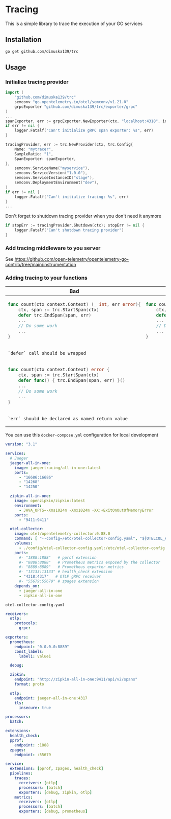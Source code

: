# Tracing

This is a simple library to trace the execution of your GO services

## Installation

```bash
go get github.com/dimuska139/trc
```

## Usage

### Initialize tracing provider
```go
import (
	"github.com/dimuska139/trc"
	semconv "go.opentelemetry.io/otel/semconv/v1.21.0"
	grpcExporter "github.com/dimuska139/trc/exporter/grpc"
)
...
spanExporter, err := grpcExporter.NewExporter(ctx, "localhost:4318", insecure.NewCredentials())
if err != nil {
	logger.Fatalf("Can't initialize gRPC span exporter: %s", err)
}

tracingProvider, err := trc.NewProvider(ctx, trc.Config{
    Name: "mytracer",
	SampleRatio: "1",
	SpanExporter: spanExporter,
},
    semconv.ServiceName("myservice"),
    semconv.ServiceVersion("1.0.0"),
    semconv.ServiceInstanceID("stage"),
    semconv.DeploymentEnvironment("dev"),
)
if err != nil {
    logger.Fatalf("Can't initialize tracing: %s", err)
}
...

```
Don't forget to shutdown tracing provider when you don't need it anymore
```go
if stopErr := tracingProvider.Shutdown(ctx); stopErr != nil {
    logger.Fatalf("Can't shutdown tracing provider")
}
```

### Add tracing middleware to you server

See https://github.com/open-telemetry/opentelemetry-go-contrib/tree/main/instrumentation

### Adding tracing to your functions

<table>
<thead><tr><th>Bad</th><th>Good</th></tr></thead>
<tbody>
<tr>
<td>

```go
func count(ctx context.Context) (_ int, err error){
    ctx, span := trc.StartSpan(ctx)
    defer trc.EndSpan(span, err)
    ...
    // Do some work
    ...
}
```
</td>
<td>

```go
func count(ctx context.Context) (_ int, err error) {
    ctx, span := trc.StartSpan(ctx)
    defer func() { trc.EndSpan(span, err) }()
    ...
    // Do some work
    ...
}
```
</td>
</tr>
<tr>
<td>

```plain
`defer` call should be wrapped
```
</td>
<td>
</td>
</tr>
<tr>
<td>

```go
func count(ctx context.Context) error {
    ctx, span := trc.StartSpan(ctx)
    defer func() { trc.EndSpan(span, err) }()
    ...
    // Do some work
    ...
}
```
</td>
<td>
</td>
</tr>
<tr>
<td>

```plain
`err` should be declared as named return value
```
</td>
<td>
</td>
</tr>
</tbody></table>

You can use this `docker-compose.yml` configuration for local development
```yaml
version: "3.1"

services:
  # Jaeger
  jaeger-all-in-one:
    image: jaegertracing/all-in-one:latest
    ports:
      - "16686:16686"
      - "14268"
      - "14250"

  zipkin-all-in-one:
    image: openzipkin/zipkin:latest
    environment:
      - JAVA_OPTS=-Xms1024m -Xmx1024m -XX:+ExitOnOutOfMemoryError
    ports:
      - "9411:9411"

  otel-collector:
    image: otel/opentelemetry-collector:0.88.0
    command: [ "--config=/etc/otel-collector-config.yaml", "${OTELCOL_ARGS}" ]
    volumes:
      - ./config/otel-collector-config.yaml:/etc/otel-collector-config.yaml
    ports:
      #- "1888:1888"   # pprof extension
      #- "8888:8888"   # Prometheus metrics exposed by the collector
      #- "8889:8889"   # Prometheus exporter metrics
      #- "13133:13133" # health_check extension
      - "4318:4317"   # OTLP gRPC receiver
      #- "55679:55679" # zpages extension
    depends_on:
      - jaeger-all-in-one
      - zipkin-all-in-one
```
`otel-collector-config.yaml`
```yaml
receivers:
  otlp:
    protocols:
      grpc:

exporters:
  prometheus:
    endpoint: "0.0.0.0:8889"
    const_labels:
      label1: value1

  debug:

  zipkin:
    endpoint: "http://zipkin-all-in-one:9411/api/v2/spans"
    format: proto

  otlp:
    endpoint: jaeger-all-in-one:4317
    tls:
      insecure: true

processors:
  batch:

extensions:
  health_check:
  pprof:
    endpoint: :1888
  zpages:
    endpoint: :55679

service:
  extensions: [pprof, zpages, health_check]
  pipelines:
    traces:
      receivers: [otlp]
      processors: [batch]
      exporters: [debug, zipkin, otlp]
    metrics:
      receivers: [otlp]
      processors: [batch]
      exporters: [debug, prometheus]
```